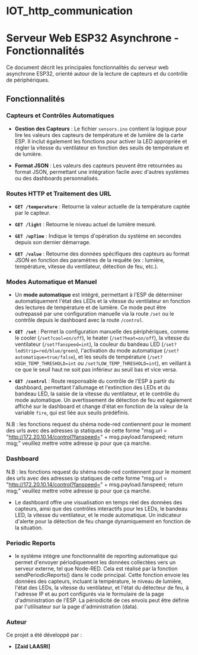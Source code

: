 # IOT_http_communication

# Serveur Web ESP32 Asynchrone - Fonctionnalités

Ce document décrit les principales fonctionnalités du serveur web asynchrone ESP32, orienté autour de la lecture de capteurs et du contrôle de périphériques.

## Fonctionnalités

### Capteurs et Contrôles Automatiques

- **Gestion des Capteurs** : Le fichier `sensors.ino` contient la logique pour lire les valeurs des capteurs de température et de lumière de la carte ESP. Il inclut également les fonctions pour activer la LED appropriée et régler la vitesse du ventilateur en fonction des seuils de température et de lumière.
  
- **Format JSON** : Les valeurs des capteurs peuvent être retournées au format JSON, permettant une intégration facile avec d'autres systèmes ou des dashboards personnalisés.

### Routes HTTP et Traitement des URL

- **`GET /temperature`** : Retourne la valeur actuelle de la température captée par le capteur.
  
- **`GET /light`** : Retourne le niveau actuel de lumière mesuré.
  
- **`GET /upTime`** : Indique le temps d'opération du système en secondes depuis son dernier démarrage.
  
- **`GET /value`** : Retourne des données spécifiques des capteurs au format JSON en fonction des paramètres de la requête (ex : lumière, température, vitesse du ventilateur, détection de feu, etc.).

### Modes Automatique et Manuel

- Un **mode automatique** est intégré, permettant à l'ESP de déterminer automatiquement l'état des LEDs et la vitesse du ventilateur en fonction des lectures de température et de lumière. Ce mode peut être outrepassé par une configuration manuelle via la route `/set` ou le contrôle depuis le dashboard avec la route `/control`.

- **`GET /set`** : Permet la configuration manuelle des périphériques, comme le cooler (`/set?cool=on/off`), le heater (`/set?heat=on/off`), la vitesse du ventilateur (`/set?fanspeed=int`), la couleur du bandeau LED (`/set?ledStrip=red/blue/green`), l'activation du mode automatique (`/set?automatique=true/false`), et les seuils de température (`/set?HIGH_TEMP_THRESHOLD=int` ou `/set?LOW_TEMP_THRESHOLD=int`), en veillant à ce que le seuil haut ne soit pas inférieur au seuil bas et vice versa.

- **`GET /control`** : Route responsable du contrôle de l'ESP à partir du dashboard, permettant l'allumage et l'extinction des LEDs et du bandeau LED, la saisie de la vitesse du ventilateur, et le contrôle du mode automatique. Un avertissement de détection de feu est également affiché sur le dashboard et change d'état en fonction de la valeur de la variable `fire`, qui est liée aux seuils prédéfinis.

N.B : les fonctions request du shéma node-red contiennent pour le moment des urls avec des adresses ip statiques de cette forme "msg.url = "http://172.20.10.14/control?fanspeed=" + msg.payload.fanspeed;
return msg;" veuillez mettre votre adresse ip pour que ça marche.

### Dashboard 

N.B : les fonctions request du shéma node-red contiennent pour le moment des urls avec des adresses ip statiques de cette forme "msg.url = "http://172.20.10.14/control?fanspeed=" + msg.payload.fanspeed;
return msg;" veuillez mettre votre adresse ip pour que ça marche.

- Le dashboard offre une visualisation en temps réel des données des capteurs, ainsi que des contrôles interactifs pour les LEDs, le bandeau LED, la vitesse du ventilateur, et le mode automatique. Un indicateur d'alerte pour la détection de feu change dynamiquement en fonction de la situation.

### Periodic Reports

- le système intègre une fonctionnalité de reporting automatique qui permet d'envoyer périodiquement les données collectées vers un serveur externe, tel que Node-RED. Cela est réalisé par la fonction sendPeriodicReports() dans le code principal. Cette fonction envoie les données des capteurs, incluant la température, le niveau de lumière, l'état des LEDs, la vitesse du ventilateur, et l'état du détecteur de feu, à l'adresse IP et au port configurés via le formulaire de la page d'administration de l'ESP. La périodicité de ces envois peut être définie par l'utilisateur sur la page d'administration (data).


### Auteur
Ce projet a été développé par :

- **[Zaid LAASRI]**
#